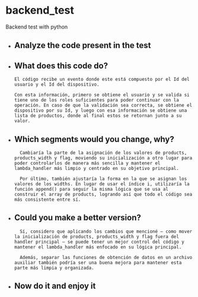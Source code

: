 # backend_test

Backend test with python

- ## Analyze the code present in the test

- ## What does this code do?

      El código recibe un evento donde este está compuesto por el Id del usuario y el Id del dispositivo.

      Con esta información, primero se obtiene el usuario y se valida si tiene uno de los roles suficientes para poder continuar con la operación. En caso de que la validación sea correcta, se obtiene el dispositivo por su Id, y luego con esa información se obtiene una lista de productos, donde al final estos se retornan junto a su valor.

- ## Which segments would you change, why?

        Cambiaría la parte de la asignación de los valores de products, products_width y flag, moviendo su inicialización a otro lugar para poder controlarlos de manera más sencilla y mantener el lambda_handler más limpio y centrado en su objetivo principal.

        Por último, también ajustaría la forma en la que se asignan los valores de los widths. En lugar de usar el índice i, utilizaría la función append() para seguir la misma lógica que se usa al construir el array de products, logrando así que todo el código sea más consistente entre sí.

- ## Could you make a better version?

        Sí, considero que aplicando los cambios que mencioné — como mover la inicialización de products, products_width y flag fuera del handler principal — se puede tener un mejor control del código y mantener el lambda_handler más enfocado en su lógica principal.

        Además, separar las funciones de obtención de datos en un archivo auxiliar también podría ser una buena mejora para mantener esta parte más limpia y organizada.

- ## Now do it and enjoy it
